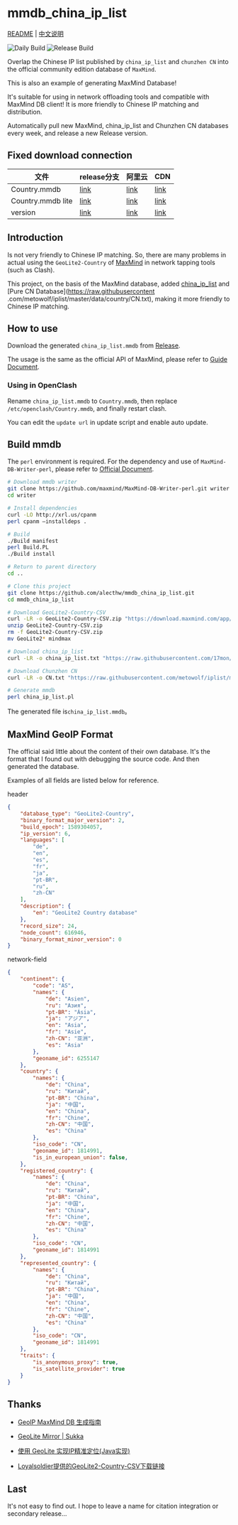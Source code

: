 # mmdb_china_ip_list

[README](README_en.md) | [中文说明](README.md)

![Daily Build](https://github.com/alecthw/mmdb_china_ip_list/workflows/Daily%20Build/badge.svg)  ![Release Build](https://github.com/alecthw/mmdb_china_ip_list/workflows/Release%20Build/badge.svg)

Overlap the Chinese IP list published by `china_ip_list` and `chunzhen CN` into the official community edition database of `MaxMind`.

This is also an example of generating MaxMind Database!

It's suitable for using in network offloading tools and compatible with MaxMind DB client!
It is more friendly to Chinese IP matching and distribution.

Automatically pull new MaxMind, china_ip_list and Chunzhen CN databases every week, and release a new Release version.

## Fixed download connection

| 文件 | release分支 | 阿里云 | CDN |
| ------ | ------ | ------ | ------ |
| Country.mmdb | [link](https://raw.githubusercontent.com/alecthw/mmdb_china_ip_list/release/Country.mmdb) | [link](http://www.ideame.top/mmdb/Country.mmdb) | [link](https://cdn.jsdelivr.net/gh/alecthw/mmdb_china_ip_list@release/Country.mmdb) |
| Country.mmdb lite | [link](https://raw.githubusercontent.com/alecthw/mmdb_china_ip_list/release/lite/Country.mmdb) | [link](http://www.ideame.top/mmdb/lite/Country.mmdb) | [link](https://cdn.jsdelivr.net/gh/alecthw/mmdb_china_ip_list@release/lite/Country.mmdb) |
| version | [link](https://raw.githubusercontent.com/alecthw/mmdb_china_ip_list/release/version) | [link](http://www.ideame.top/mmdb/version) |  [link](https://cdn.jsdelivr.net/gh/alecthw/mmdb_china_ip_list@release/version) |

## Introduction

 Is not very friendly to Chinese IP matching. So, there are many problems in actual using the `GeoLite2-Country` of [MaxMind](https://www.maxmind.com/en/home) in network tapping tools (such as Clash).

This project, on the basis of the MaxMind database, added [china_ip_list](https://raw.githubusercontent.com/17mon/china_ip_list/master/china_ip_list.txt) and [Pure CN Database](https://raw.githubusercontent .com/metowolf/iplist/master/data/country/CN.txt), making it more friendly to Chinese IP matching.

## How to use

Download the generated `china_ip_list.mmdb` from [Release](https://github.com/alecthw/mmdb_china_ip_list/releases).

The usage is the same as the official API of MaxMind, please refer to [Guide Document](http://maxmind.github.io/MaxMind-DB/).

### Using in OpenClash

Rename `china_ip_list.mmdb` to `Country.mmdb`, then replace `/etc/openclash/Country.mmdb`, and finally restart clash.

You can edit the `update url` in update script and enable auto update.

## Build mmdb

The `perl` environment is required. For the dependency and use of `MaxMind-DB-Writer-perl`, please refer to [Official Document](https://github.com/maxmind/MaxMind-DB-Writer-perl).

``` bash
# Download mmdb writer
git clone https://github.com/maxmind/MaxMind-DB-Writer-perl.git writer
cd writer

# Install dependencies
curl -LO http://xrl.us/cpanm
perl cpanm –installdeps .

# Build
./Build manifest
perl Build.PL
./Build install

# Return to parent directory
cd ..

# Clone this project
git clone https://github.com/alecthw/mmdb_china_ip_list.git
cd mmdb_china_ip_list

# Download GeoLite2-Country-CSV
curl -LR -o GeoLite2-Country-CSV.zip "https://download.maxmind.com/app/geoip_download?edition_id=GeoLite2-Country-CSV&license_key=JvbzLLx7qBZT&suffix=zip"
unzip GeoLite2-Country-CSV.zip
rm -f GeoLite2-Country-CSV.zip
mv GeoLite2* mindmax

# Download china_ip_list
curl -LR -o china_ip_list.txt "https://raw.githubusercontent.com/17mon/china_ip_list/master/china_ip_list.txt"

# Download Chunzhen CN
curl -LR -o CN.txt "https://raw.githubusercontent.com/metowolf/iplist/master/data/special/china.txt"

# Generate mmdb
perl china_ip_list.pl
```

The generated file is`china_ip_list.mmdb`。

## MaxMind GeoIP Format

The official said little about the content of their own database.
It's the format that I found out  with debugging the source code. And then generated the database.

Examples of all fields are listed below for reference.

header

``` json
{
    "database_type": "GeoLite2-Country",
    "binary_format_major_version": 2,
    "build_epoch": 1589304057,
    "ip_version": 6,
    "languages": [
        "de",
        "en",
        "es",
        "fr",
        "ja",
        "pt-BR",
        "ru",
        "zh-CN"
    ],
    "description": {
        "en": "GeoLite2 Country database"
    },
    "record_size": 24,
    "node_count": 616946,
    "binary_format_minor_version": 0
}
```

network-field

``` json
{
    "continent": {
        "code": "AS",
        "names": {
            "de": "Asien",
            "ru": "Азия",
            "pt-BR": "Ásia",
            "ja": "アジア",
            "en": "Asia",
            "fr": "Asie",
            "zh-CN": "亚洲",
            "es": "Asia"
        },
        "geoname_id": 6255147
    },
    "country": {
        "names": {
            "de": "China",
            "ru": "Китай",
            "pt-BR": "China",
            "ja": "中国",
            "en": "China",
            "fr": "Chine",
            "zh-CN": "中国",
            "es": "China"
        },
        "iso_code": "CN",
        "geoname_id": 1814991,
        "is_in_european_union": false,
    },
    "registered_country": {
        "names": {
            "de": "China",
            "ru": "Китай",
            "pt-BR": "China",
            "ja": "中国",
            "en": "China",
            "fr": "Chine",
            "zh-CN": "中国",
            "es": "China"
        },
        "iso_code": "CN",
        "geoname_id": 1814991
    },
    "represented_country": {
        "names": {
            "de": "China",
            "ru": "Китай",
            "pt-BR": "China",
            "ja": "中国",
            "en": "China",
            "fr": "Chine",
            "zh-CN": "中国",
            "es": "China"
        },
        "iso_code": "CN",
        "geoname_id": 1814991
    },
    "traits": {
        "is_anonymous_proxy": true,
        "is_satellite_provider": true
    }
}
```

## Thanks

- [GeoIP MaxMind DB 生成指南](https://blog.csdn.net/openex/article/details/53487465)

- [GeoLite Mirror | Sukka](https://geolite.clash.dev/)

- [使用 GeoLite 实现IP精准定位(Java实现)](https://www.jianshu.com/p/1b1a018ae729)

- [Loyalsoldier提供的GeoLite2-Country-CSV下载链接](https://github.com/Loyalsoldier/v2ray-rules-dat)

## Last

It's not easy to find out. I hope to leave a name for citation integration or secondary release...
